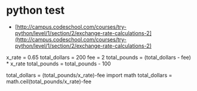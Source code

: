 # python test
* [http://campus.codeschool.com/courses/try-python/level/1/section/2/exchange-rate-calculations-2](http://campus.codeschool.com/courses/try-python/level/1/section/2/exchange-rate-calculations-2)

x_rate = 0.65
total_dollars = 200
fee = 2
total_pounds = (total_dollars - fee) * x_rate
total_pounds = total_pounds - 100


total_dollars = (total_pounds/x_rate)-fee
import math
total_dollars = math.ceil(total_pounds/x_rate)-fee